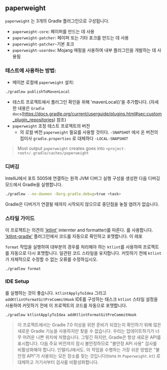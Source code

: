## paperweight

`paperweight` 는 3개의 Gradle 플러그인으로 구성됩니다.
- `paperweight-core`: 페이퍼를 만드는 데 사용
- `paperweight-patcher`: 페이퍼 또는 기타 포크를 만드는 데 사용
- `paperweight-patcher`-기본 포크
- `paperweight-userdev`: Mojang 매핑을 사용하여 내부 플러그인을 개발하는 데 사용됨

### 테스트에 사용하는 방법:

- 메이븐 로컬에 `paperweight` 설치:
```bash
./gradlew publishToMavenLocal
```
- 테스트 프로젝트에서 플러그인 확인을 위해 'mavenLocal()'을 추가합니다.
(자세한 내용은 `Gradle docs`(https://docs.gradle.org/current/userguide/plugins.html#sec:custom_plugin_repositories) 참조)
- `paperweight` 조정 테스트 프로젝트의 버전
  - 의 로컬 버전
  `paperweight` 필요를 사용할 것이다. `-SNAPSHOT` 에서 온 버전의 접미사 `gradle.properties` 로 대체하다 `-LOCAL-SNAPSHOT`

> Most output `paperweight` creates goes into `<project-root>/.gradle/caches/paperweight`

### 디버깅

IntelliJ에서 포트 5005에 연결하는 원격 JVM 디버그 실행 구성을 생성한 다음 디버깅 모드에서 Gradle을 실행합니다.

```bash
./gradlew --no-daemon -Dorg.gradle.debug=true <task>
```

Gradle은 디버거가 연결될 때까지 시작되지 않으므로 중단점을 놓칠 염려가 없습니다.

### 스타일 가이드

이 프로젝트는 의견의 ['ktlint'](https://ktlint.github.io/) internter and formatter)를 따른다. 를 사용합니다.
['ktlint-gradle'](https://github.com/jlleitschuh/ktlint-gradle) 플러그인에서 코드를 자동으로 확인하고 포맷합니다.
이 레포

`format` 작업을 실행하여 대부분의 경우를 처리해야 하는 `ktlint`를 사용하여 프로젝트를 자동으로 다시 포맷합니다.
일관된 코드 스타일을 유지합니다. 커밋하기 전에 `ktlint`가 자체적으로 수정할 수 없는 오류를 수정하십시오.

```
./gradlew format
```

### IDE Setup

를 실행하는 것이 좋습니다. `ktlintApplyToIdea` 그리고 `addKtlintFormatGitPreCommitHook` IDE를 구성하는 태스크
`ktlint` 스타일 설정을 사용하여 커밋하기 전에 이 프로젝트의 코드를 자동으로 포맷합니다.

```
./gradlew ktlintApplyToIdea addKtlintFormatGitPreCommitHook
```

>이 프로젝트에서는 Gradle 7.0 이상을 위한 준비가 되었는지 확인하기 위해 많은 새로운 Gradle 기능을 사용하지만 찾을 수 없습니다.
> 우리는 업데이트하기가 너무 어려운 나쁜 위치에 처했습니다. 그렇긴 하지만, Gradle은 항상 새로운 API를 표시합니다.
> 다음 주요 버전까지 잠시 불안정하므로 "불안정 API 사용" 검사를 비활성화해야 합니다.
> 인텔리J에서도. 이 작업을 수행하는 가장 쉬운 방법은 "불안정 API"가 사용되는 모든 장소를 찾는 것입니다(tons in
> `Paperweight.kt`) 로 대체하고 거기서부터 검사를 비활성화합니다.
